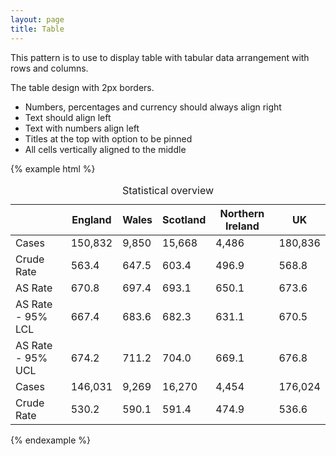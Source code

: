 ```yaml
---
layout: page
title: Table
---
```


This pattern is to use to display table with tabular data arrangement with rows and columns.

The table design with 2px borders.

* Numbers, percentages and currency should always align right
* Text should align left
* Text with numbers align left
* Titles at the top with option to be pinned
* All cells vertically aligned to the middle


{% example html %}
<table class="cr-table cr-table--colrow-header">
  <caption class="cr-table__caption">Statistical overview</caption>
  <thead class="cr-table__header">
    <tr class="cr-table__row">
     <th class="cr-table__cell" scope="col"></th>
     <th class="cr-table__cell cr-table__cell--heading" scope="col">England</th>
     <th class="cr-table__cell cr-table__cell--heading" scope="col">Wales</th>
     <th class="cr-table__cell cr-table__cell--heading" scope="col">Scotland</th>
     <th class="cr-table__cell cr-table__cell--heading" scope="col">Northern Ireland</th>
     <th class="cr-table__cell cr-table__cell--heading" scope="col">UK</th>
   </tr>
 </thead>
  <tbody class="cr-table__body">
    <tr class="cr-table__row">
      <td class="cr-table__cell cr-table__cell--heading" scope="row">Cases</td>
      <td class="cr-table__cell cr-table__cell--number">150,832</td>
      <td class="cr-table__cell cr-table__cell--number">9,850</td>
      <td class="cr-table__cell cr-table__cell--number">15,668</td>
      <td class="cr-table__cell cr-table__cell--number">4,486</td>
      <td class="cr-table__cell cr-table__cell--number">180,836</td>
    </tr>
    <tr class="cr-table__row">
      <td class="cr-table__cell cr-table__cell--heading" scope="row">Crude Rate</td>
      <td class="cr-table__cell cr-table__cell--number">563.4</td>
      <td class="cr-table__cell cr-table__cell--number">647.5</td>
      <td class="cr-table__cell cr-table__cell--number">603.4</td>
      <td class="cr-table__cell cr-table__cell--number">496.9</td>
      <td class="cr-table__cell cr-table__cell--number">568.8</td>
    </tr>
    <tr class="cr-table__row">
      <td class="cr-table__cell cr-table__cell--heading" scope="row">AS Rate</td>
      <td class="cr-table__cell cr-table__cell--number">670.8</td>
      <td class="cr-table__cell cr-table__cell--number">697.4</td>
      <td class="cr-table__cell cr-table__cell--number">693.1</td>
      <td class="cr-table__cell cr-table__cell--number">650.1</td>
      <td class="cr-table__cell cr-table__cell--number">673.6</td>
    </tr>
    <tr class="cr-table__row">
      <td class="cr-table__cell cr-table__cell--heading" scope="row">AS Rate - 95% LCL</td>
      <td class="cr-table__cell cr-table__cell--number">667.4</td>
      <td class="cr-table__cell cr-table__cell--number">683.6</td>
      <td class="cr-table__cell cr-table__cell--number">682.3</td>
      <td class="cr-table__cell cr-table__cell--number">631.1</td>
      <td class="cr-table__cell cr-table__cell--number">670.5</td>
    </tr>
    <tr class="cr-table__row">
      <td class="cr-table__cell cr-table__cell--heading" scope="row">AS Rate - 95% UCL</td>
      <td class="cr-table__cell cr-table__cell--number">674.2</td>
      <td class="cr-table__cell cr-table__cell--number">711.2</td>
      <td class="cr-table__cell cr-table__cell--number">704.0</td>
      <td class="cr-table__cell cr-table__cell--number">669.1</td>
      <td class="cr-table__cell cr-table__cell--number">676.8</td>
    </tr>
    <tr class="cr-table__row">
      <td class="cr-table__cell cr-table__cell--heading" scope="row">Cases</td>
      <td class="cr-table__cell cr-table__cell--number">146,031</td>
      <td class="cr-table__cell cr-table__cell--number">9,269</td>
      <td class="cr-table__cell cr-table__cell--number">16,270</td>
      <td class="cr-table__cell cr-table__cell--number">4,454</td>
      <td class="cr-table__cell cr-table__cell--number">176,024</td>
    </tr>
    <tr class="cr-table__row">
      <td class="cr-table__cell cr-table__cell--heading" scope="row">Crude Rate</td>
      <td class="cr-table__cell cr-table__cell--number">530.2</td>
      <td class="cr-table__cell cr-table__cell--number">590.1</td>
      <td class="cr-table__cell cr-table__cell--number">591.4</td>
      <td class="cr-table__cell cr-table__cell--number">474.9</td>
      <td class="cr-table__cell cr-table__cell--number">536.6</td>
    </tr>
  </tbody>
</table>
{% endexample %}
